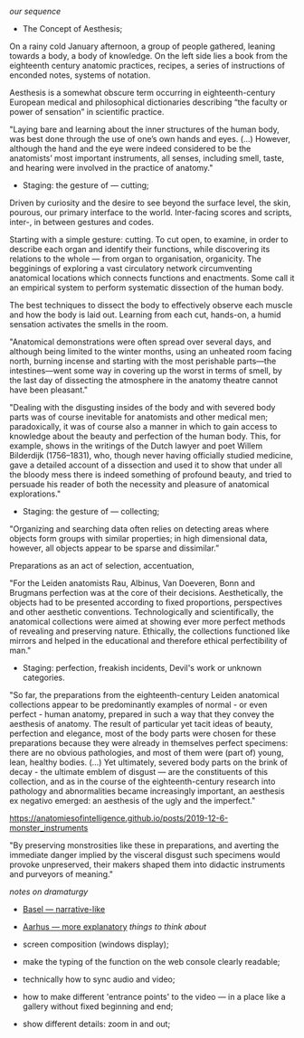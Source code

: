 

_our sequence_

* The Concept of Aesthesis;

On a rainy cold January afternoon, a group of people gathered, leaning towards a body, a body of knowledge. On the left side lies a book from the eighteenth century anatomic practices, recipes, a series of instructions of enconded notes, systems of notation. 

Aesthesis is a somewhat obscure term occurring in eighteenth-century European medical and philosophical dictionaries describing “the faculty or power of sensation” in scientific practice. 

"Laying bare and learning about the inner structures of the human body, was best done through the use of one’s own hands and eyes. (...) However, although the hand and the eye were indeed considered to be the anatomists’ most important instruments, all senses, including smell, taste, and hearing were involved in the practice of anatomy."



* Staging: the gesture of — cutting;

Driven by curiosity and the desire to see beyond the surface level, the skin, pourous, our primary interface to the world. Inter-facing scores and scripts, inter-, in between gestures and codes. 

Starting with a simple gesture: cutting. To cut open, to examine, in order to describe each organ and identify their functions, while discovering its relations to the whole — from organ to organisation, organicity. The begginings of exploring a vast circulatory network circumventing anatomical locations which connects functions and enactments. Some call it an empirical system to perform systematic dissection of the human body.

The best techniques to dissect the body to effectively observe each muscle and how the body is laid out. Learning from each cut, hands-on, a humid sensation activates the smells in the room.

"Anatomical demonstrations were often spread over several days, and although being limited to the winter months, using an unheated room facing north, burning incense and starting with the most perishable parts—the intestines—went some way in covering up the worst in terms of smell, by the last day of dissecting the atmosphere in the anatomy theatre cannot have been
pleasant."

"Dealing with the disgusting insides of the body and with severed body parts was of course inevitable for anatomists
and other medical men; paradoxically, it was of course also a manner in which to gain access to knowledge about the beauty and perfection of the human body. This, for example, shows in the writings of the Dutch lawyer and poet Willem Bilderdijk (1756–1831), who, though never having officially studied medicine, gave a detailed account of a dissection and used it to show that under all the bloody mess there is indeed something of profound beauty, and tried to persuade his reader of both the necessity and pleasure of anatomical explorations."


* Staging: the gesture of — collecting;

"Organizing and searching data often relies on detecting areas where objects form groups with similar properties; in high dimensional data, however, all objects appear to be sparse and dissimilar.”

Preparations as an act of selection, accentuation, 

"For the Leiden anatomists Rau, Albinus, Van Doeveren, Bonn and Brugmans perfection was at the core of their decisions. Aesthetically, the objects had to be presented according to fixed proportions, perspectives and other aesthetic conventions. Technologically and scientifically, the anatomical collections were aimed at showing ever more perfect methods of revealing and preserving nature. Ethically, the collections functioned like mirrors and helped in the educational and therefore ethical perfectibility of man."

* Staging: perfection, freakish incidents, Devil's work or unknown categories. 


"So far, the preparations from the eighteenth-century Leiden anatomical collections appear to be predominantly examples of normal - or even perfect - human anatomy, prepared in such a way that they convey the aesthesis of anatomy. The result of particular yet tacit ideas of beauty, perfection and elegance, most of the body parts were chosen for these preparations because they were already in themselves perfect specimens: there are no obvious pathologies, and most of them were (part of) young, lean, healthy bodies. (…) Yet ultimately, severed body parts on the brink of decay - the ultimate emblem of disgust — are the constituents of this collection, and as in the course of the eighteenth-century research into pathology and abnormalities became increasingly important, an aesthesis ex negativo emerged: an aesthesis of the ugly and the imperfect."

https://anatomiesofintelligence.github.io/posts/2019-12-6-monster_instruments

"By preserving monstrosities like these in preparations, and averting the immediate danger implied by the visceral disgust such specimens would provoke unpreserved, their makers shaped them into didactic instruments and purveyors of meaning."




_notes on dramaturgy_

* [Basel —  narrative-like](https://github.com/anatomiesofintelligence/anatomiesofintelligence.github.io/blob/master/narration.md)
* [Aarhus — more explanatory](https://github.com/anatomiesofintelligence/anatomiesofintelligence.github.io/blob/master/lecture_preformance.md)
_things to think about_

* screen composition (windows display);
* make the typing of the function on the web console clearly readable;
* technically how to sync audio and video;
* how to make different 'entrance points' to the video — in a place like a gallery without fixed beginning and end;
* show different details: zoom in and out;
